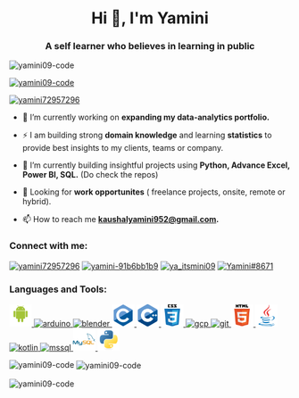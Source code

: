 <h1 align="center">Hi 👋, I'm Yamini</h1>
<h3 align="center">A self learner who believes in learning in public</h3>

<p align="left"> <img src="https://komarev.com/ghpvc/?username=yamini09-code&label=Profile%20views&color=0e75b6&style=flat" alt="yamini09-code" /> </p>

<p align="left"> <a href="https://github.com/ryo-ma/github-profile-trophy"><img src="https://github-profile-trophy.vercel.app/?username=yamini09-code" alt="yamini09-code" /></a> </p>

<p align="left"> <a href="https://twitter.com/yamini72957296" target="blank"><img src="https://img.shields.io/twitter/follow/yamini72957296?logo=twitter&style=for-the-badge" alt="yamini72957296" /></a> </p>

- 🔭 I’m currently working on **expanding my data-analytics portfolio.**

- ⚡  I am building strong **domain knowledge** and learning **statistics** to provide best insights to my clients, teams or company.

- 🌱 I’m currently building insightful projects using **Python, Advance Excel, Power BI, SQL.** (Do check the repos)

- 👯 Looking for **work opportunites** ( freelance projects, onsite, remote or hybrid).

- 📫 How to reach me **kaushalyamini952@gmail.com.**

<h3 align="left">Connect with me:</h3>
<p align="left">
<a href="https://twitter.com/yamini72957296" target="blank"><img align="center" src="https://raw.githubusercontent.com/rahuldkjain/github-profile-readme-generator/master/src/images/icons/Social/twitter.svg" alt="yamini72957296" height="30" width="40" /></a>
<a href="https://linkedin.com/in/yamini-91b6bb1b9" target="blank"><img align="center" src="https://raw.githubusercontent.com/rahuldkjain/github-profile-readme-generator/master/src/images/icons/Social/linked-in-alt.svg" alt="yamini-91b6bb1b9" height="30" width="40" /></a>
<a href="https://instagram.com/ya_itsmini09" target="blank"><img align="center" src="https://raw.githubusercontent.com/rahuldkjain/github-profile-readme-generator/master/src/images/icons/Social/instagram.svg" alt="ya_itsmini09" height="30" width="40" /></a>
<a href="https://discord.gg/Yamini#8671" target="blank"><img align="center" src="https://raw.githubusercontent.com/rahuldkjain/github-profile-readme-generator/master/src/images/icons/Social/discord.svg" alt="Yamini#8671" height="30" width="40" /></a>
</p>

<h3 align="left">Languages and Tools:</h3>
<p align="left"> <a href="https://developer.android.com" target="_blank"> <img src="https://raw.githubusercontent.com/devicons/devicon/master/icons/android/android-original-wordmark.svg" alt="android" width="40" height="40"/> </a> <a href="https://www.arduino.cc/" target="_blank"> <img src="https://cdn.worldvectorlogo.com/logos/arduino-1.svg" alt="arduino" width="40" height="40"/> </a> <a href="https://www.blender.org/" target="_blank"> <img src="https://download.blender.org/branding/community/blender_community_badge_white.svg" alt="blender" width="40" height="40"/> </a> <a href="https://www.cprogramming.com/" target="_blank"> <img src="https://raw.githubusercontent.com/devicons/devicon/master/icons/c/c-original.svg" alt="c" width="40" height="40"/> </a> <a href="https://www.w3schools.com/cpp/" target="_blank"> <img src="https://raw.githubusercontent.com/devicons/devicon/master/icons/cplusplus/cplusplus-original.svg" alt="cplusplus" width="40" height="40"/> </a> <a href="https://www.w3schools.com/css/" target="_blank"> <img src="https://raw.githubusercontent.com/devicons/devicon/master/icons/css3/css3-original-wordmark.svg" alt="css3" width="40" height="40"/> </a> <a href="https://cloud.google.com" target="_blank"> <img src="https://www.vectorlogo.zone/logos/google_cloud/google_cloud-icon.svg" alt="gcp" width="40" height="40"/> </a> <a href="https://git-scm.com/" target="_blank"> <img src="https://www.vectorlogo.zone/logos/git-scm/git-scm-icon.svg" alt="git" width="40" height="40"/> </a> <a href="https://www.w3.org/html/" target="_blank"> <img src="https://raw.githubusercontent.com/devicons/devicon/master/icons/html5/html5-original-wordmark.svg" alt="html5" width="40" height="40"/> </a> <a href="https://www.java.com" target="_blank"> <img src="https://raw.githubusercontent.com/devicons/devicon/master/icons/java/java-original.svg" alt="java" width="40" height="40"/> </a> <a href="https://kotlinlang.org" target="_blank"> <img src="https://www.vectorlogo.zone/logos/kotlinlang/kotlinlang-icon.svg" alt="kotlin" width="40" height="40"/> </a> <a href="https://www.microsoft.com/en-us/sql-server" target="_blank"> <img src="https://www.svgrepo.com/show/303229/microsoft-sql-server-logo.svg" alt="mssql" width="40" height="40"/> </a> <a href="https://www.mysql.com/" target="_blank"> <img src="https://raw.githubusercontent.com/devicons/devicon/master/icons/mysql/mysql-original-wordmark.svg" alt="mysql" width="40" height="40"/> </a> <a href="https://www.python.org" target="_blank"> <img src="https://raw.githubusercontent.com/devicons/devicon/master/icons/python/python-original.svg" alt="python" width="40" height="40"/> </a> </p>

<p><img align="left" src="https://github-readme-stats.vercel.app/api/top-langs?username=yamini09-code&show_icons=true&locale=en&layout=compact" alt="yamini09-code" /></p>

<p>&nbsp;<img align="center" src="https://github-readme-stats.vercel.app/api?username=yamini09-code&show_icons=true&locale=en" alt="yamini09-code" /></p>

<p><img align="center" src="https://github-readme-streak-stats.herokuapp.com/?user=yamini09-code&" alt="yamini09-code" /></p>
